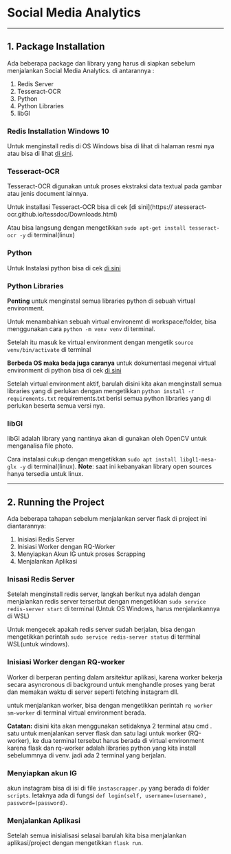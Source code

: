 # Social Media Analytics
---

## 1. Package Installation
Ada beberapa package dan library yang harus di siapkan sebelum menjalankan Social Media Analytics. di antarannya :
1. Redis Server 
2. Tesseract-OCR
3. Python
4. Python Libraries
5. libGl

### Redis Installation Windows 10
Untuk menginstall redis di OS Windows bisa di lihat di halaman resmi nya atau bisa di lihat [di sini](https://redis.io/docs/getting-started/installation/install-redis-on-windows/).

### Tesseract-OCR 
Tesseract-OCR digunakan untuk proses ekstraksi data textual pada gambar atau jenis document lainnya.

Untuk installasi Tesseract-OCR bisa di cek [di sini](https:// atesseract-ocr.github.io/tessdoc/Downloads.html)

Atau bisa langsung dengan mengetikkan `sudo apt-get install tesseract-ocr -y` di terminal(linux)

### Python
Untuk Instalasi python bisa di cek [di sini](https://www.python.org/downloads/)

### Python Libraries
**Penting** untuk menginstal semua libraries python di sebuah virtual environment.

Untuk menambahkan sebuah virtual environemt di workspace/folder, bisa menggunakan cara `python -m venv venv` di terminal.

Setelah itu masuk ke virtual environment dengan mengetik `source venv/bin/activate` di terminal  

**Berbeda OS maka beda juga caranya** untuk dokumentasi megenai virtual environment di python bisa di cek [di sini](https://docs.python.org/3/library/venv.html)

Setelah virtual environment aktif, barulah disini kita akan menginstall semua libraries yang di perlukan dengan mengetikkan `python install -r requirements.txt` requirements.txt berisi semua python libraries yang di perlukan beserta semua versi nya. 

### libGl
libGl adalah library yang nantinya akan di gunakan oleh OpenCV untuk menganalisa file photo.

Cara instalasi cukup dengan mengetikkan `sudo apt install libgl1-mesa-glx -y` di terminal(linux).
**Note**: saat ini kebanyakan library open sources hanya tersedia untuk linux.


---

## 2. Running the Project
Ada beberapa tahapan sebelum menjalankan server flask di project ini diantarannya:

1. Inisiasi Redis Server
2. Inisiasi Worker dengan RQ-Worker
3. Menyiapkan Akun IG untuk proses Scrapping
4. Menjalankan Aplikasi

### Inisasi Redis Server
Setelah menginstall redis server, langkah berikut nya adalah dengan menjalankan redis server terserbut dengan mengetikkan `sudo service redis-server start` di terminal (Untuk OS Windows, harus menjalankannya di WSL)

Untuk mengecek apakah redis server sudah berjalan, bisa dengan mengetikkan perintah `sudo service redis-server status` di terminal WSL(untuk windows).

### Inisiasi Worker dengan RQ-worker
Worker di berperan penting dalam arsitektur aplikasi, karena worker bekerja secara asyncronous di background untuk menghandle proses yang berat dan memakan waktu di server seperti fetching instagram dll.

untuk menjalankan worker, bisa dengan mengetikkan perintah `rq worker sm-worker` di terminal virtual environment berada.

**Catatan:** disini kita akan menggunakan setidaknya 2 terminal atau cmd . satu untuk menjalankan server flask dan satu lagi untuk worker (RQ-worker), ke dua terminal tersebut harus berada di virtual environment karena flask dan rq-worker adalah libraries python yang kita install sebelummnya di venv. jadi ada 2 terminal yang berjalan.

### Menyiapkan akun IG 
akun instagram bisa di isi di file `instascrapper.py` yang berada di folder `scripts`. letaknya ada di fungsi `def login(self, username=(username), password=(password)`.

### Menjalankan Aplikasi
Setelah semua inisialisasi selasai barulah kita bisa menjalankan aplikasi/project dengan mengetikkan `flask run`.

